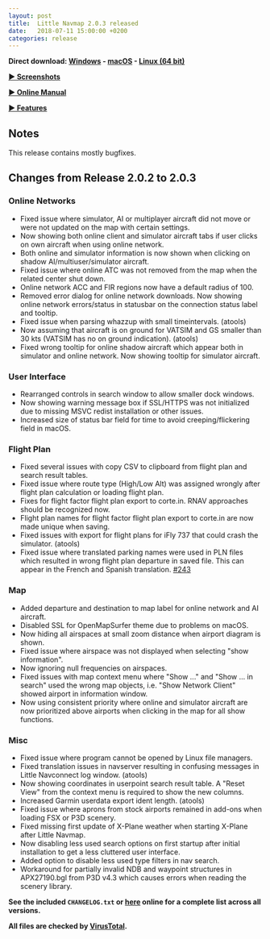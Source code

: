 ```yaml
---
layout: post
title:  Little Navmap 2.0.3 released
date:   2018-07-11 15:00:00 +0200
categories: release
---
```


**Direct download: [Windows](https://github.com/albar965/littlenavmap/releases/download/v2.0.3/LittleNavmap-win-2.0.3.zip) -
[macOS](https://github.com/albar965/littlenavmap/releases/download/v2.0.3/LittleNavmap-macOS-2.0.3.zip) -
[Linux \(64 bit\)](https://github.com/albar965/littlenavmap/releases/download/v2.0.3/LittleNavmap-linux-2.0.3.tar.gz)**

[**► Screenshots**](/littlenavmapscreens.html)

[**► Online Manual**](https://albar965.gitbooks.io/little-navmap-user-manual/content/v/release/2.0/en/)

[**► Features**](/littlenavmap.html)

## Notes

This release contains mostly bugfixes.

## Changes from Release 2.0.2 to 2.0.3

### Online Networks

* Fixed issue where simulator, AI or multiplayer aircraft did not move or were not updated on the map with certain settings.
* Now showing both online client and simulator aircraft tabs if user clicks on own aircraft when using online network.
* Both online and simulator information is now shown when clicking on shadow AI/multiuser/simulator aircraft.
* Fixed issue where online ATC was not removed from the map when the related center shut down.
* Online network ACC and FIR regions now have a default radius of 100.
* Removed error dialog for online network downloads. Now showing online network errors/status in statusbar on the connection status label and tooltip.
* Fixed issue when parsing whazzup with small timeintervals. (atools)
* Now assuming that aircraft is on ground for VATSIM and GS smaller than 30 kts (VATSIM has no on ground indication). (atools)
* Fixed wrong tooltip for online shadow aircraft which appear both in simulator and online network.
    Now showing tooltip for simulator aircraft.

### User Interface

* Rearranged controls in search window to allow smaller dock windows.
* Now showing warning message box if SSL/HTTPS was not initialized due to missing MSVC redist installation or other issues.
* Increased size of status bar field for time to avoid creeping/flickering field in macOS.

### Flight Plan

* Fixed several issues with copy CSV to clipboard from flight plan and search result tables.
* Fixed issue where route type (High/Low Alt) was assigned wrongly after flight plan calculation or loading flight plan.
* Fixes for flight factor flight plan export to corte.in. RNAV approaches should be recognized now.
* Flight plan names for flight factor flight plan export to corte.in are now made unique when saving.
* Fixed issues with export for flight plans for iFly 737 that could crash the simulator. (atools)
* Fixed issue where translated parking names were used in PLN files which resulted in wrong flight plan departure
       in saved file. This can appear in the French and Spanish translation.
    [#243](https://github.com/albar965/littlenavmap/issues/243)

### Map

* Added departure and destination to map label for online network and AI aircraft.
* Disabled SSL for OpenMapSurfer theme due to problems on macOS.
* Now hiding all airspaces at small zoom distance when airport diagram is shown.
* Fixed issue where airspace was not displayed when selecting "show information".
* Now ignoring null frequencies on airspaces.
* Fixed issues with map context menu where "Show ..." and "Show ... in search" used the wrong map objects,
    i.e. "Show Network Client" showed airport in information window.
* Now using consistent priority where online and simulator aircraft are now prioritized above airports when
    clicking in the map for all show functions.

### Misc

* Fixed issue where program cannot be opened by Linux file managers.
* Fixed translation issues in navserver resulting in confusing messages in Little Navconnect log window. (atools)
* Now showing coordinates in userpoint search result table.
  A "Reset View" from the context menu is required to show the new columns.
* Increased Garmin userdata export ident length. (atools)
* Fixed issue where aprons from stock airports remained in add-ons when loading FSX or P3D scenery.
* Fixed missing first update of X-Plane weather when starting X-Plane after Little Navmap.
* Now disabling less used search options on first startup after initial installation to get a less cluttered user interface.
* Added option to disable less used type filters in nav search.
* Workaround for partially invalid NDB and waypoint structures in APX27190.bgl from P3D v4.3 which causes errors
  when reading the scenery library.

**See the included `CHANGELOG.txt` or [here](https://github.com/albar965/littlenavmap/blob/release/2.0/CHANGELOG.txt) online for a complete list across all versions.**

**All files are checked by [VirusTotal](https://www.virustotal.com).**
